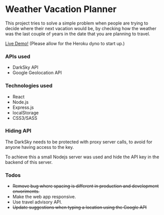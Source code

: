 # Weather Vacation Planner

This project tries to solve a simple problem when people are trying to decide where their next vacation would be, by checking how the weather was the last couple of years in the date that you are planning to travel.

[Live Demo!](https://frozen-fortress-91739.herokuapp.com/) (Please allow for the Heroku dyno to start up.)

### APIs used

- DarkSky API
- Google Geolocation API

### Technologies used

- React
- Node.js
- Express.js
- localStorage
- CSS3/SASS

### Hiding API

The DarkSky needs to be protected with proxy server calls, to avoid for anyone having access to the key.

To achieve this a small Nodejs server was used and hide the API key in the backend of this server.

### Todos

- ~~Remove bug where spacing is different in production and development envoriments.~~
- Make the web app responsive.
- Use travel advisory API.
- ~~Update suggestions when typing a location using the Google API~~
